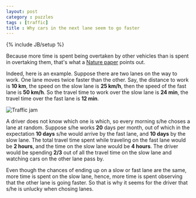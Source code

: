 ```yaml
---
layout: post
category : puzzles
tags : [traffic]
title : Why cars in the next lane seem to go faster
---
```

{% include JB/setup %}

Because more time is spent being overtaken by other vehicles than is spent in overtaking them, that's what a [Nature paper](http://www.nature.com/nature/journal/v401/n6748/abs/401035a0.html) points out. 

Indeed, here is an example. Suppose there are two lanes on the way to work. One lane moves twice faster than the other. Say, the distance to work is **10 km**,  the speed on the slow lane is **25 km/h**, then the speed of the fast lane is **50 km/h**. So the travel time to work over the slow lane is **24 min**, the travel time over the fast lane is **12 min**.

![Traffic jam](http://zliobaite.github.io/assets/traffic_jam.png)

A driver does not know which one is which, so every morning s/he choses a lane at random. Suppose s/he works **20** days per month, out of which in the expectation **10 days** s/he would arrive by the fast lane, and **10 days** by the slow lane. The total travel time spent while traveling on the fast lane would be **2 hours**, and the time on the slow lane would be **4 hours**. The driver would be spending **2/3** out of all the travel time  on the slow lane and watching cars on the other lane pass by. 

Even though the chances of ending up on a slow or fast lane are the same, more time is spent on the slow lane, hence, more time is spent observing that the other lane is going faster. So that is why it seems for the driver that s/he is  unlucky when chosing lanes.